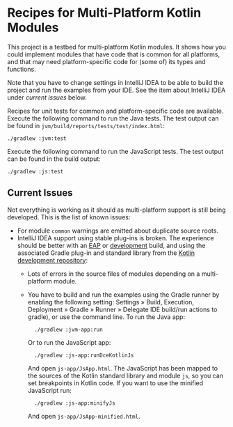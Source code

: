 # Recipes for Multi-Platform Kotlin Modules

This project is a testbed for multi-platform Kotlin modules. It shows how you could implement modules that have code that is common for all platforms, and that may need platform-specific code for (some of) its types and functions.

Note that you have to change settings in IntelliJ IDEA to be able to build the project and run the examples from your IDE. See the item about IntelliJ IDEA under *current issues* below.

Recipes for unit tests for common and platform-specific code are available. Execute the following command to run the Java tests. The test output can be found in `jvm/build/reports/tests/test/index.html`:

    ./gradlew :jvm:test
    
Execute the following command to run the JavaScript tests. The test output can be found in the build output:

    ./gradlew :js:test

## Current Issues

Not everything is working as it should as multi-platform support is still being developed. This is the list of known issues:

* For module `common` warnings are emitted about duplicate source roots.
* IntelliJ IDEA support using stable plug-ins is broken. The experience should be better with an [EAP](https://discuss.kotlinlang.org/c/eap) or [development](https://github.com/jetbrains/kotlin#-installing-the-latest-kotlin-plugin) build, and using the associated Gradle plug-in and standard library from the [Kotlin development repository](https://bintray.com/kotlin/kotlin-dev/kotlin):
    * Lots of errors in the source files of modules depending on a multi-platform module.
    * You have to build and run the examples using the Gradle runner by enabling the following setting: Settings » Build, Execution, Deployment » Gradle » Runner » Delegate IDE build/run actions to gradle), or use the command line. To run the Java app:
  
            ./gradlew :jvm-app:run

        Or to run the JavaScript app:
  
            ./gradlew :js-app:runDceKotlinJs

        And open `js-app/JsApp.html`. The JavaScript has been mapped to the sources of the Kotlin standard library and module `js`, so you can set breakpoints in Kotlin code. If you want to use the minified JavaScript run:
  
            ./gradlew :js-app:minifyJs

        And open `js-app/JsApp-minified.html`.
